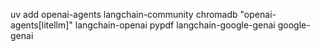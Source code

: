 uv add openai-agents langchain-community chromadb "openai-agents[litellm]" langchain-openai pypdf langchain-google-genai google-genai
